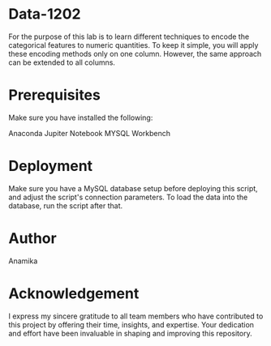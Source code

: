 # Data-1202
For the purpose of this lab is to learn different techniques to encode the categorical features to numeric quantities. To keep it simple, you will apply these encoding methods only on one column. However, the same approach can be extended to all columns.
# Prerequisites
Make sure you have installed the following:

Anaconda
Jupiter Notebook
MYSQL Workbench
# Deployment
Make sure you have a MySQL database setup before deploying this script, and adjust the script's connection parameters. To load the data into the database, run the script after that.
# Author
Anamika
# Acknowledgement
I express my sincere gratitude to all team members who have contributed to this project by offering their time, insights, and expertise. Your dedication and effort have been invaluable in shaping and improving this repository.
